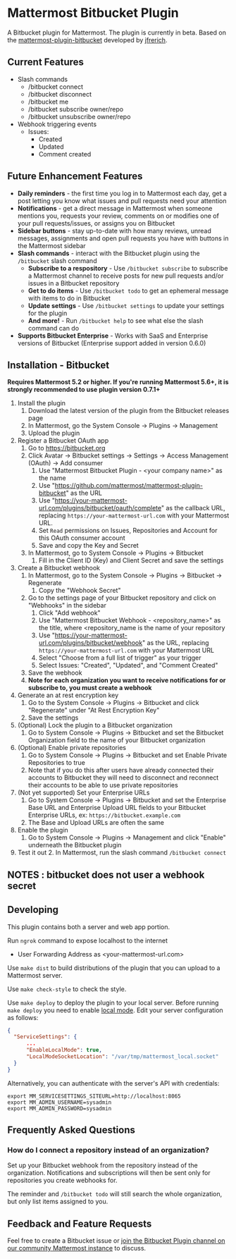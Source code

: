 # Mattermost Bitbucket Plugin

A Bitbucket plugin for Mattermost. The plugin is currently in beta. Based on the [mattermost-plugin-bitbucket](https://github.com/jfrerich/mattermost-plugin-bitbucket) developed by [jfrerich](https://github.com/jfrerich).

## Current Features

* Slash commands
  * /bitbucket connect
  * /bitbucket disconnect
  * /bitbucket me
  * /bitbucket subscribe owner/repo
  * /bitbucket unsubscribe owner/repo
* Webhook triggering events
  * Issues:
    * Created
    * Updated
    * Comment created

## Future Enhancement Features

* __Daily reminders__ - the first time you log in to Mattermost each day, get a post letting you know what issues and pull requests need your attention
* __Notifications__ - get a direct message in Mattermost when someone mentions
  you, requests your review, comments on or modifies one of your pull
  requests/issues, or assigns you on Bitbucket 
* __Sidebar buttons__ - stay up-to-date with how many reviews, unread messages, assignments and open pull requests you have with buttons in the Mattermost sidebar
* __Slash commands__ - interact with the Bitbucket plugin using the `/bitbucket` slash command
    * __Subscribe to a respository__ - Use `/bitbucket subscribe` to subscribe a
      Mattermost channel to receive posts for new pull requests and/or issues
      in a Bitbucket repository
    * __Get to do items__ - Use `/bitbucket todo` to get an ephemeral message with
      items to do in Bitbucket
    * __Update settings__ - Use `/bitbucket settings` to update your settings for the plugin
    * __And more!__ - Run `/bitbucket help` to see what else the slash command can do
* __Supports Bitbucket Enterprise__ - Works with SaaS and Enterprise versions
  of Bitbucket (Enterprise support added in version 0.6.0)

## Installation - Bitbucket

__Requires Mattermost 5.2 or higher. If you're running Mattermost 5.6+, it is strongly recommended to use plugin version 0.7.1+__

1. Install the plugin
    1. Download the latest version of the plugin from the Bitbucket releases page
    2. In Mattermost, go the System Console -> Plugins -> Management
    3. Upload the plugin
2. Register a Bitbucket OAuth app
    1. Go to https://bitbucket.org
    2. Click Avatar -> Bitbucket settings -> Settings -> Access Management (OAuth) -> Add consumer
        1. Use "Mattermost Bitbucket Plugin - &#060;your company name>" as the name
        2. Use "https://github.com/mattermost/mattermost-plugin-bitbucket" as the URL
        3. Use "https://your-mattermost-url.com/plugins/bitbucket/oauth/complete" as the callback URL, replacing `https://your-mattermost-url.com` with your Mattermost URL. 
        4. Set `Read` permissions on Issues, Repositories and Account for this OAuth consumer account 
        5. Save and copy the Key and Secret
    3. In Mattermost, go to System Console -> Plugins -> Bitbucket 
        1. Fill in the Client ID (Key) and Client Secret and save the settings
3. Create a Bitbucket webhook
    1. In Mattermost, go to the System Console -> Plugins -> Bitbucket -> Regenerate 
        1. Copy the "Webhook Secret"
    2. Go to the settings page of your Bitbucket repository and click on "Webhooks" in the sidebar
        1. Click "Add webhook"
        2. Use "Mattermost Bitbucket Webhook - &#060;repository_name>" as the title, where &#060;repository_name is the name of your repository 
        3. Use "https://your-mattermost-url.com/plugins/bitbucket/webhook" as the URL, replacing `https://your-mattermost-url.com` with your Mattermost URL 
        4. Select "Choose from a full list of trigger" as your trigger
        5. Select Issues: "Created", "Updated", and "Comment Created" 
    3. Save the webhook
    4. __Note for each organization you want to receive notifications for or subscribe to, you must create a webhook__
4. Generate an at rest encryption key
    1. Go to the System Console -> Plugins -> Bitbucket and click "Regenerate" under "At Rest Encryption Key"
    2. Save the settings
5. (Optional) Lock the plugin to a Bitbucket organization
    1. Go to System Console -> Plugins -> Bitbucket and set the Bitbucket
      Organization field to the name of your Bitbucket organization
6. (Optional) Enable private repositories
    1. Go to System Console -> Plugins -> Bitbucket and set Enable Private Repositories to true
    2. Note that if you do this after users have already connected their
      accounts to Bitbucket they will need to disconnect and reconnect their accounts to be able to use private repositories
7. (Not yet supported) Set your Enterprise URLs
    1. Go to System Console -> Plugins -> Bitbucket and set the Enterprise Base
      URL and Enterprise Upload URL fields to your Bitbucket Enterprise URLs, ex: `https://bitbucket.example.com`
    2. The Base and Upload URLs are often the same
8. Enable the plugin 
    1. Go to System Console -> Plugins -> Management and click "Enable" underneath the Bitbucket plugin
9. Test it out
    2. In Mattermost, run the slash command `/bitbucket connect`

## NOTES : bitbucket does not user a webhook secret

## Developing 

This plugin contains both a server and web app portion.

Run `ngrok` command to expose localhost to the internet 
* User Forwarding Address as &#060;your-mattermost-url.com>

Use `make dist` to build distributions of the plugin that you can upload to a Mattermost server.

Use `make check-style` to check the style.

Use `make deploy` to deploy the plugin to your local server. Before running `make deploy` you need to enable [local mode](https://docs.mattermost.com/administration/mmctl-cli-tool.html#local-mode). Edit your server configuration as follows:
                                                                                                      
```json
{
  "ServiceSettings": {
      ...
      "EnableLocalMode": true,
      "LocalModeSocketLocation": "/var/tmp/mattermost_local.socket"
  }
}
```

Alternatively, you can authenticate with the server's API with credentials:

```
export MM_SERVICESETTINGS_SITEURL=http://localhost:8065
export MM_ADMIN_USERNAME=sysadmin
export MM_ADMIN_PASSWORD=sysadmin
```

## Frequently Asked Questions

### How do I connect a repository instead of an organization?

Set up your Bitbucket webhook from the repository instead of the organization. Notifications and subscriptions will then be sent only for repositories you create webhooks for.

The reminder and `/bitbucket todo` will still search the whole organization, but only list items assigned to you.

## Feedback and Feature Requests

Feel free to create a Bitbucket issue or [join the Bitbucket Plugin channel on
our community Mattermost
instance](https://pre-release.mattermost.com/core/channels/plugin-bitbucket) to discuss.

